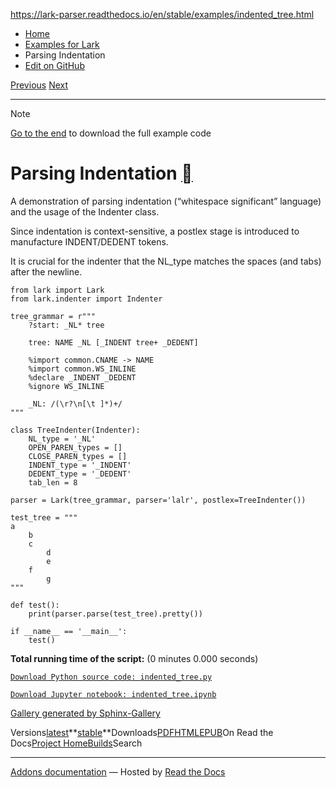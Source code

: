 https://lark-parser.readthedocs.io/en/stable/examples/indented_tree.html

- [Home](https://lark-parser.readthedocs.io/en/stable/index.html)
- [Examples for Lark](https://lark-parser.readthedocs.io/en/stable/examples/index.html)
- Parsing Indentation
- [Edit on GitHub](https://github.com/lark-parser/lark/blob/acfe33d943a1310f3ca26145eb2896bc5c4955c9/docs/examples/indented_tree.rst)

[Previous](https://lark-parser.readthedocs.io/en/stable/examples/index.html "Examples for Lark") [Next](https://lark-parser.readthedocs.io/en/stable/examples/lark_grammar.html "Lark Grammar")

* * *

Note

[Go to the end](https://lark-parser.readthedocs.io/en/stable/examples/indented_tree.html#sphx-glr-download-examples-indented-tree-py)
to download the full example code

# Parsing Indentation [](https://lark-parser.readthedocs.io/en/stable/examples/indented_tree.html\#parsing-indentation "Permalink to this heading")

A demonstration of parsing indentation (“whitespace significant” language)
and the usage of the Indenter class.

Since indentation is context-sensitive, a postlex stage is introduced to
manufacture INDENT/DEDENT tokens.

It is crucial for the indenter that the NL\_type matches
the spaces (and tabs) after the newline.

```
from lark import Lark
from lark.indenter import Indenter

tree_grammar = r"""
    ?start: _NL* tree

    tree: NAME _NL [_INDENT tree+ _DEDENT]

    %import common.CNAME -> NAME
    %import common.WS_INLINE
    %declare _INDENT _DEDENT
    %ignore WS_INLINE

    _NL: /(\r?\n[\t ]*)+/
"""

class TreeIndenter(Indenter):
    NL_type = '_NL'
    OPEN_PAREN_types = []
    CLOSE_PAREN_types = []
    INDENT_type = '_INDENT'
    DEDENT_type = '_DEDENT'
    tab_len = 8

parser = Lark(tree_grammar, parser='lalr', postlex=TreeIndenter())

test_tree = """
a
    b
    c
        d
        e
    f
        g
"""

def test():
    print(parser.parse(test_tree).pretty())

if __name__ == '__main__':
    test()

```

**Total running time of the script:** (0 minutes 0.000 seconds)

[`Download Python source code: indented_tree.py`](https://lark-parser.readthedocs.io/en/stable/_downloads/7cc2abf4fecd3796ed4ad6d455bda349/indented_tree.py)

[`Download Jupyter notebook: indented_tree.ipynb`](https://lark-parser.readthedocs.io/en/stable/_downloads/4b6a9b4fb62278f5d7a70e5b2900ff58/indented_tree.ipynb)

[Gallery generated by Sphinx-Gallery](https://sphinx-gallery.github.io/)

Versions[latest](https://lark-parser.readthedocs.io/en/latest/examples/indented_tree.html)**[stable](https://lark-parser.readthedocs.io/en/stable/examples/indented_tree.html)**Downloads[PDF](https://lark-parser.readthedocs.io/_/downloads/en/stable/pdf/)[HTML](https://lark-parser.readthedocs.io/_/downloads/en/stable/htmlzip/)[EPUB](https://lark-parser.readthedocs.io/_/downloads/en/stable/epub/)On Read the Docs[Project Home](https://app.readthedocs.org/projects/lark-parser/?utm_source=lark-parser&utm_content=flyout)[Builds](https://app.readthedocs.org/projects/lark-parser/builds/?utm_source=lark-parser&utm_content=flyout)Search

* * *

[Addons documentation](https://docs.readthedocs.io/page/addons.html?utm_source=lark-parser&utm_content=flyout) ― Hosted by
[Read the Docs](https://about.readthedocs.com/?utm_source=lark-parser&utm_content=flyout)
